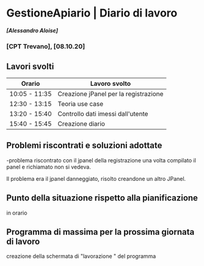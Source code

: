 
# GestioneApiario | Diario di lavoro
##### [Alessandro Aloise]
### [CPT Trevano], [08.10.20]

## Lavori svolti


|Orario        |Lavoro svolto                                   |
|--------------|------------------------------------------------|
|10:05 - 11:35 | Creazione jPanel per la registrazione          |
|12:30 - 13:15 |Teoria use case                                 |
|13:20 - 15:40 |Controllo dati imessi dall'utente               |
|15:40 - 15:45 |Creazione diario                                |


##  Problemi riscontrati e soluzioni adottate
-problema riscontrato con il jpanel della registrazione
una volta compilato il panel e richiamato non si vedeva. 

Il problema era il jpanel danneggiato, risolto creandone un altro JPanel.




##  Punto della situazione rispetto alla pianificazione
in orario

## Programma di massima per la prossima giornata di lavoro
creazione della schermata di "lavorazione " del programma